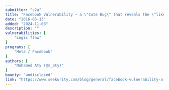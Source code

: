 ```yaml
---
submitter: "c2a"
title: "Facebook Vulnerability – a \"Cute Bug\" that reveals the \"likes\" of deleted posts regardless of their privacy settings"
date: "2016-05-13"
added: "2024-11-03"
description: ""
vulnerabilities: [
    "Logic flaw"
]
programs: [
    "Meta / Facebook"
]
authors: [
    "Mohamed Aty (@m_aty)"
]
bounty: "undisclosed"
link: "https://www.seekurity.com/blog/general/facebook-vulnerability-a-cute-bug-that-reveals-the-likes-of-deleted-posts-regardless-of-their-privacy-settings/"
---
```




